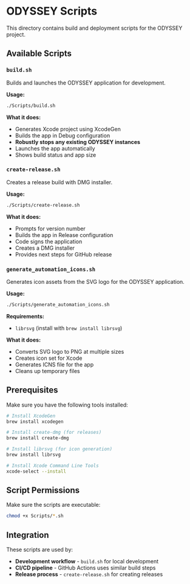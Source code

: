 # ODYSSEY Scripts

This directory contains build and deployment scripts for the ODYSSEY project.

## Available Scripts

### `build.sh`

Builds and launches the ODYSSEY application for development.

**Usage:**

```bash
./Scripts/build.sh
```

**What it does:**

- Generates Xcode project using XcodeGen
- Builds the app in Debug configuration
- **Robustly stops any existing ODYSSEY instances**
- Launches the app automatically
- Shows build status and app size

### `create-release.sh`

Creates a release build with DMG installer.

**Usage:**

```bash
./Scripts/create-release.sh
```

**What it does:**

- Prompts for version number
- Builds the app in Release configuration
- Code signs the application
- Creates a DMG installer
- Provides next steps for GitHub release

### `generate_automation_icons.sh`

Generates icon assets from the SVG logo for the ODYSSEY application.

**Usage:**

```bash
./Scripts/generate_automation_icons.sh
```

**Requirements:**

- `librsvg` (install with `brew install librsvg`)

**What it does:**

- Converts SVG logo to PNG at multiple sizes
- Creates icon set for Xcode
- Generates ICNS file for the app
- Cleans up temporary files

## Prerequisites

Make sure you have the following tools installed:

```bash
# Install XcodeGen
brew install xcodegen

# Install create-dmg (for releases)
brew install create-dmg

# Install librsvg (for icon generation)
brew install librsvg

# Install Xcode Command Line Tools
xcode-select --install
```

## Script Permissions

Make sure the scripts are executable:

```bash
chmod +x Scripts/*.sh
```

## Integration

These scripts are used by:

- **Development workflow** - `build.sh` for local development
- **CI/CD pipeline** - GitHub Actions uses similar build steps
- **Release process** - `create-release.sh` for creating releases
